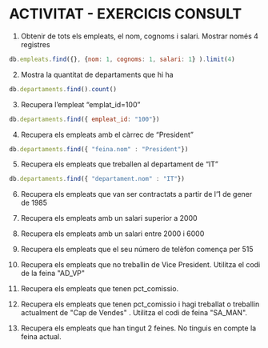 # ACTIVITAT - EXERCICIS CONSULT

1. Obtenir de tots els empleats, el nom, cognoms i salari. Mostrar només 4 registres

```js
db.empleats.find({}, {nom: 1, cognoms: 1, salari: 1} ).limit(4)
```
2. Mostra la quantitat de departaments que hi ha

```js
db.departaments.find().count()
```

3. Recupera l’empleat “emplat_id=100”

```js
db.departaments.find({ empleat_id: "100"})
```

4. Recupera els empleats amb el càrrec de “President”

```js
db.departaments.find({ "feina.nom" : "President"})
```

5. Recupera els empleats que treballen al departament de “IT”

```js
db.departaments.find({ "departament.nom" : "IT"})
```

6. Recupera els empleats que van ser contractats a partir de l’1 de gener de 1985



7. Recupera els empleats amb un salari superior a 2000

8. Recupera els empleats amb un salari entre 2000 i 6000

9. Recupera els empleats que el seu número de telèfon comença per 515

10. Recupera els empleats que no treballin de Vice President. Utilitza el codi de la feina
"AD_VP"

11. Recupera els empleats que tenen pct_comissio.

12. Recupera els empleats que tenen pct_comissio i hagi treballat o treballin
actualment de "Cap de Vendes" . Utilitza el codi de feina "SA_MAN".

13. Recupera els empleats que han tingut 2 feines. No tinguis en compte la feina
actual.